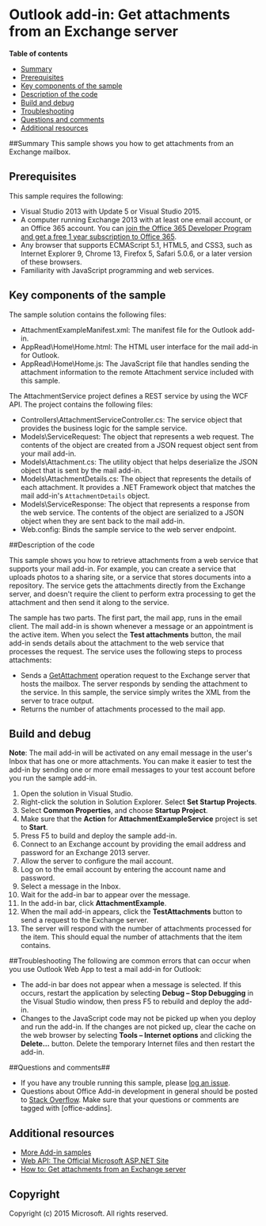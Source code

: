 # Outlook add-in: Get attachments from an Exchange server

**Table of contents**

* [Summary](#summary)
* [Prerequisites](#prerequisites)
* [Key components of the sample](#components)
* [Description of the code](#codedescription)
* [Build and debug](#build)
* [Troubleshooting](#troubleshooting)
* [Questions and comments](#questions)
* [Additional resources](#additional-resources)

<a name="summary"></a>
##Summary
This sample shows you how to get attachments from an Exchange mailbox.

<a name="prerequisites"></a>
## Prerequisites ##

This sample requires the following:  

  - Visual Studio 2013 with Update 5 or Visual Studio 2015.  
  - A computer running Exchange 2013 with at least one email account, or an Office 365 account. You can [join the Office 365 Developer Program and get a free 1 year subscription to Office 365](https://aka.ms/devprogramsignup).
  - Any browser that supports ECMAScript 5.1, HTML5, and CSS3, such as Internet Explorer 9, Chrome 13, Firefox 5, Safari 5.0.6, or a later version of these browsers.
  - Familiarity with JavaScript programming and web services.

<a name="components"></a>
## Key components of the sample
The sample solution contains the following files:

- AttachmentExampleManifest.xml: The manifest file for the Outlook add-in.
- AppRead\Home\Home.html: The HTML user interface for the mail add-in for Outlook.
- AppRead\Home\Home.js: The JavaScript file that handles sending the attachment information to the remote Attachment service included with this sample.

The AttachmentService project defines a REST service by using the WCF API. The project contains the following files:

- Controllers\AttachmentServiceController.cs: The service object that provides the business logic for the sample service.
- Models\ServiceRequest: The object that represents a web request. The contents of the object are created from a JSON request object sent from your mail add-in.
- Models\Attachment.cs: The utility object that helps deserialize the JSON object that is sent by the mail add-in.
- Models\AttachmentDetails.cs: The object that represents the details of each attachment. It provides a .NET Framework object that matches the mail add-in's `AttachmentDetails` object.
- Models\ServiceResponse: The object that represents a response from the web service. The contents of the object are serialized to a JSON object when they are sent back to the mail add-in.
- Web.config: Binds the sample service to the web server endpoint.



<a name="codedescription"></a>
##Description of the code

This sample shows you how to retrieve attachments from a web service that supports your mail add-in. For example, you can create a service that uploads photos to a sharing site, or a service that stores documents into a repository. The service gets the attachments directly from the Exchange server, and doesn't require the client to perform extra processing to get the attachment and then send it along to the service.

The sample has two parts. The first part, the mail app, runs in the email client. The mail add-in is shown whenever a message or an appointment is the active item. When you select the **Test attachments** button, the mail add-in sends details about the attachment to the web service that processes the request. The service uses the following steps to process attachments:

- Sends a [GetAttachment](http://msdn.microsoft.com/library/aa494316(v=exchg.150).aspx) operation request to the Exchange server that hosts the mailbox. The server responds by sending the attachment to the service. In this sample, the service simply writes the XML from the server to trace output.
- Returns the number of attachments processed to the mail app.



<a name="build"></a>
## Build and debug ##
**Note**: The mail add-in will be activated on any email message in the user's Inbox that has one or more attachments. You can make it easier to test the add-in by sending one or more email messages to your test account before you run the sample add-in.

1. Open the solution in Visual Studio.
2. Right-click the solution in Solution Explorer. Select **Set Startup Projects**. 
3. Select **Common Properties**, and choose **Startup Project**.
4. Make sure that the **Action** for **AttachmentExampleService** project is set to **Start**.
5. Press F5 to build and deploy the sample add-in.
6. Connect to an Exchange account by providing the email address and password for an Exchange 2013 server.
7. Allow the server to configure the mail account.
8. Log on to the email account by entering the account name and password. 
9. Select a message in the Inbox.
10. Wait for the add-in bar to appear over the message.
11. In the add-in bar, click **AttachmentExample**.
12. When the mail add-in appears, click the **TestAttachments** button to send a request to the Exchange server.
13. The server will respond with the number of attachments processed for the item. This should equal the number of attachments that the item contains.

<a name="troubleshooting"></a>
##Troubleshooting
The following are common errors that can occur when you use Outlook Web App to test a mail add-in for Outlook:

- The add-in bar does not appear when a message is selected. If this occurs, restart the application by selecting **Debug – Stop Debugging** in the Visual Studio window, then press F5 to rebuild and deploy the add-in. 
- Changes to the JavaScript code may not be picked up when you deploy and run the add-in. If the changes are not picked up, clear the cache on the web browser by selecting **Tools – Internet options** and clicking the **Delete…** button. Delete the temporary Internet files and then restart the add-in. 

<a name="questions"></a>
##Questions and comments##

- If you have any trouble running this sample, please [log an issue](https://github.com/OfficeDev/Outlook-Add-in-Javascript-GetAttachments/issues).
- Questions about Office Add-in development in general should be posted to [Stack Overflow](http://stackoverflow.com/questions/tagged/office-addins). Make sure that your questions or comments are tagged with [office-addins].


<a name="additional-resources"></a>
## Additional resources ##

- [More Add-in samples](https://github.com/OfficeDev?utf8=%E2%9C%93&query=-Add-in)
- [Web API: The Official Microsoft ASP.NET Site](http://www.asp.net/web-api)
- [How to: Get attachments from an Exchange server](http://msdn.microsoft.com/library/dn148008.aspx)

## Copyright
Copyright (c) 2015 Microsoft. All rights reserved.
